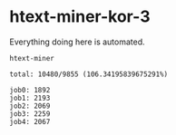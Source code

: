 # htext-miner-kor-3

Everything doing here is automated.

```
htext-miner

total: 10480/9855 (106.34195839675291%)

job0: 1892
job1: 2193
job2: 2069
job3: 2259
job4: 2067
```